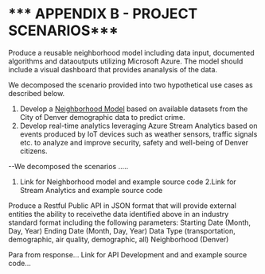 #  *** APPENDIX B - PROJECT SCENARIOS***

Produce a reusable neighborhood model including data input, documented algorithms and dataoutputs utilizing Microsoft Azure. The model should include a visual dashboard that provides ananalysis of the data.

We decomposed the scenario provided into two hypothetical use cases as described below.
1. Develop a [Neighborhood Model](https://github.com/smartcitypoc/smartcitypoc/tree/master/Neighborhood-Model) based on available datasets from the City of Denver demographic data to predict crime.
2. Develop real-time analytics leveraging Azure Stream Analytics based on events produced by IoT devices such as weather sensors, traffic signals etc. to analyze and improve security, safety and well-being of Denver citizens.


--We decomposed the scenarios .....
1. Link for Neighborhood model and example source code
2.Link for Stream Analytics and example source code

Produce a Restful Public API in JSON format that will provide external entities the ability to receivethe data identified above in an industry standard format including the following parameters:
Starting Date (Month, Day, Year)
Ending Date (Month, Day, Year)
Data Type (transportation, demographic, air quality, demographic, all)
Neighborhood (Denver)

Para from response...
Link for API Development and and example source code...



